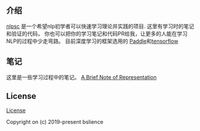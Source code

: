 ## 介绍
[nlpsc](https://github.com/BSlience/nlpsc) 是一个希望nlp初学者可以快速学习理论并实践的项目. 这里有学习时的笔记和验证的代码，
你也可以把你的学习笔记和代码PR给我，让更多的人能在学习NLP的过程中少走弯路。
目前深度学习的框架选用的 [Paddle](https://github.com/PaddlePaddle/Paddle)和[tensorflow](https://github.com/tensorflow/tensorflow)

## 笔记
这里是一些学习过程中的笔记。
[A Brief Note of Representation](notes/A%20Brief%20Note%20of%20Representation.md)

## License
[ License](LICENSE.md)

Copyright on (c) 2019-present bslience